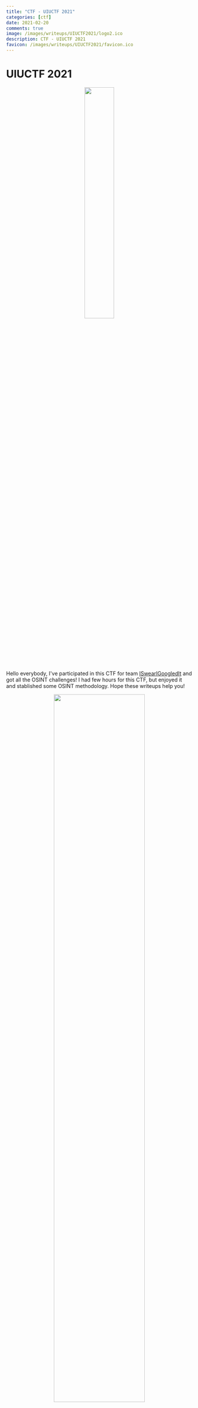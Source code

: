 ```yaml
---
title: "CTF - UIUCTF 2021"
categories: [ctf]
date: 2021-02-20
comments: true
image: /images/writeups/UIUCTF2021/logo2.ico
description: CTF - UIUCTF 2021
favicon: /images/writeups/UIUCTF2021/favicon.ico
---
```


# UIUCTF 2021

<p align="center">
  <img src="/images/writeups/UIUCTF2021/logo2.png" width="40%"/>
</p>


Hello everybody, I've participated in this CTF for team [ISwearIGoogledIt](https://ctftime.org/team/109689) and got all the OSINT challenges! I had few hours for this CTF, but enjoyed it and stablished some OSINT methodology. Hope these writeups help you!

<p align="center">
  <img src="/images/writeups/UIUCTF2021/rank.png" width="70%"/>
</p>

---

Challenge index:


### OSINT

- [OSINT The Creator](#osint-the-creator)
- [Chaplin's PR Nightmare - 1](#chaplins-pr-nightmare---1)
- [Chaplin's PR Nightmare - 2](#chaplins-pr-nightmare---2)
- [Chaplin's PR Nightmare - 3](#chaplins-pr-nightmare---3)
- [Chaplin's PR Nightmare - 4](#chaplins-pr-nightmare---4)
- [Chaplin's PR Nightmare - 5](#chaplins-pr-nightmare---5)
- [Chaplin's PR Nightmare - 6](#chaplins-pr-nightmare---6)
- [Chaplin's PR Nightmare - 7](#chaplins-pr-nightmare---7)
- [Chaplin's PR Nightmare - 8](#chaplins-pr-nightmare---8)

### Web

- [wasmbaby](#wasmbaby)

### Meta

- [Welcome to UIUCTF'21](#welcome-to-uiuctf21)

### Jail

- [phpfuck](#phpfuck)


<small><i><a href="https://github.com/kashmir54/md-toc">Table of contents generated with md-toc</a></i></small>


---


# OSINT

## OSINT The Creator
50
osint

There is a flag on a few of the organizer's profiles. Find it!

author: Thomas

I looked for Thomas on Discord and found his username, then on his profile an spoiler text will display the flag:

<p align="center">
  <img src="/images/writeups/UIUCTF2021/OSINT/0_1_flag.png" width="40%"/>
</p>

``` uiuctf{@b0uT_m3_suppOrT5_maRkD0wN} ```



## Chaplin's PR Nightmare - 1
53
osint beginner

Charlie Chaplin has gotten into software development, coding, and the like... He made a company, but it recently came under fire for a PR disaster. He got all over the internet before he realized the company's mistake, and is now scrambling to clean up his mess, but it may be too late!! Find his Twitter Account and investigate! NOTE THAT THESE CHALLENGES DO NOT HAVE DO BE DONE IN ORDER!

The inner content of this flag begins with "pe"


With a quick search on Twitter with its name and software or coding, the result poped up (https://twitter.com/ChaplinCoding):

<p align="center">
  <img src="/images/writeups/UIUCTF2021/OSINT/1_1_tw.png" width="40%"/>
</p>


The last tweet says something about twitter lists, so let's check the out:

<p align="center">
  <img src="/images/writeups/UIUCTF2021/OSINT/1_2_lists.png" width="50%"/>
</p>

The second lists have the flag on the description!

<p align="center">
  <img src="/images/writeups/UIUCTF2021/OSINT/1_3_flag.png" width="50%"/>
</p>


I will place here all information found and where:

[Twitter account](https://twitter.com/ChaplinCoding)
[YouTube account](https://www.youtube.com/channel/UCxPyHVMa8TyKrOj05x86osA) - On Twitter bio
[Dev website](https://www.charliechaplin.dev/) - On Youtube Channel description
[Imgur](https://imgur.com/user/ChaplinDevelopment) - On an imgur link in the about page
[LinkedIn](https://www.linkedin.com/in/charlie-chaplin-dev/detail/recent-activity/) - Contact form on the website: _You can also find us on Linkedin, but you will have to search for us I forget what our name is, either like "Charlie Chaplin Coding or Development" or "C3D" something like that._
[GitHub](https://github.com/charliechaplindev) - Searching for Charlie Chaplin on Github
Email: charliechaplin.dev@gmail.com - On a commit message on GitHub


``` uiuctf{pe@k_c0medy!} ```


## Chaplin's PR Nightmare - 2
50
osint beginner

Charlie made an advertisement to promote his company, he is using the modern media platform YouTube to present it! Can you find it?

The inner content of this flag begins with "ch"


We found its [ad](https://www.youtube.com/watch?v=LniQBHja9bw) on twitter bio. Watched the video to see if any flag is in there and yes, the flag showed off at the end:

<p align="center">
  <img src="/images/writeups/UIUCTF2021/OSINT/2_1_flag.png" width="70%"/>
</p>

We also found its [website](https://www.charliechaplin.dev/) on the Youtube channel description.

``` uiuctf{ch@plin_oN_th3_tV!!} ```



## Chaplin's PR Nightmare - 3
50
osint

Charlie even has a website!!! Find it and look around!

The inner content of this flag begins with "ch"


We saw its [website link](https://www.charliechaplin.dev/) on the Youtube channel description.

There we can see 3 pages, home, about and contact:

<p align="center">
  <img src="/images/writeups/UIUCTF2021/OSINT/3_1_web.png" width="70%"/>
</p>

Oh wait... What is in this photo?

<p align="center">
  <img src="/images/writeups/UIUCTF2021/OSINT/3_2_flag.png" width="70%"/>
</p>

Check it closely:

<p align="center">
  <img src="/images/writeups/UIUCTF2021/OSINT/3_3_flag.png" width="70%"/>
</p>

``` uiuctf{ch@pl1n_i5_eL337} ```


## Chaplin's PR Nightmare - 4
50
osint

Charlie left another flag on his company's website. Maybe you have to reach out to him???

The inner content of this flag begins with "w3"

I went to the contact form, the only way to reach him (?)

On the contact Google Form we saw this note: _Authors Note (Because Yall Deserve to learn): You can enumerate email lists from contact forms sometimes in a way functionally identical to this. Its not common but I've seen it more than once._

I filled up the contact form with random inputs and got the flag:

<p align="center">
  <img src="/images/writeups/UIUCTF2021/OSINT/4_1_flag.png" width="70%"/>
</p>

``` uiuctf{w3_d0_nOt_v@lu3_yoUR_1nPuT} ```


## Chaplin's PR Nightmare - 5
50
osint

Charlie also has an imgur account that may hold the secret to his PR nightmare... Can you find it?

The inner content of this flag begins with "tH"


I started looking to any imgur link on the website and found one on the about page:

<p align="center">
  <img src="/images/writeups/UIUCTF2021/OSINT/5_1_about.png" width="70%"/>
</p>

I check his photos on imgur and [one of those](https://imgur.com/gallery/AKY3PUS) had a comment with the flag:

<p align="center">
  <img src="/images/writeups/UIUCTF2021/OSINT/5_2_flag.png" width="70%"/>
</p>


``` uiuctf{tH3_pR_p0Lic3_h@vE_cAugHt_Up?!} ```



## Chaplin's PR Nightmare - 6
85
osint

Wow Charlie even set up a linkedin account, but not well it is kind of a mess. Is the PR nightmare here??

The inner content of this flag begins with "pr"

Yes, we knew the LinkedIn account from previous challenges: Contact form on the website: _You can also find us on Linkedin, but you will have to search for us I forget what our name is, either like "Charlie Chaplin Coding or Development" or "C3D" something like that._


I found a group searching for C3D:

<p align="center">
  <img src="/images/writeups/UIUCTF2021/OSINT/6_0_c3d.png" width="70%"/>
</p>

In his profile it says that it hosted other event in the past called Top hat developement night!

<p align="center">
  <img src="/images/writeups/UIUCTF2021/OSINT/6_1_profile.png" width="40%"/>
</p>

<p align="center">
  <img src="/images/writeups/UIUCTF2021/OSINT/6_2_hosted.png" width="40%"/>
</p>

Here is the [Linkedin page](https://www.linkedin.com/events/6822753659445743616/)


<p align="center">
  <img src="/images/writeups/UIUCTF2021/OSINT/6_3_flag.png" width="50%"/>
</p>


``` uiuctf{pr0f3s5iOn@l_bUs1n3sS_envIroNm3n7} ```



## Chaplin's PR Nightmare - 7
56
osint

Chaplin left some code up on GitHub which may be the actual PR nightmare I hope not though... Leaked code is bad. Find it!!!

The inner content of this flag begins with "th"


I looked for his GitHub and found it witht he follofing quote: "Charlie Chaplin":

<p align="center">
  <img src="/images/writeups/UIUCTF2021/OSINT/7_0_git.png" width="80%"/>
</p>

I was looking around its repositories and the commits, and found and interesting one with "Secret keys" and "Ok phew resolved issue":

<p align="center">
  <img src="/images/writeups/UIUCTF2021/OSINT/7_1_commits.png" width="80%"/>
</p>

On the secret keys I found a private RSA key:

```
-----BEGIN RSA PRIVATE KEY-----
MIICWwIBAAKBgQDCpNBvn8Bi8Hn/eWMaB22NlzX5Bj2NdJC/iQn4BDfV4F5TwouZ
R09PTNVff4p+mZj9mTbqHb80PAH3RITGeKidyHLdjm9Lbgzq1qJT7tUw4L6Nh2bb
9k2mXk415zY/08HFNFKrR4dZUA89qmsIC9FrVltV5T8ZzIzKOex3/BSffQIDAQAB
AoGAG3szpp7yhcWYI/bahCFKWXRg/XDhHei4SyKpEqhdzceo6cCM/y4vR238rkgO
oMNE84E/XJyok1JpoKS+7lq4y5b/a6Ssf8iKyaGjhm4ProcFOB9wZyb0q/3oP2oH
sfZeg5BchUDpcr78lI/IIds5WB/YdyipNrjLxTQaNJAJZ00CQQDwBRB615KBBByf
ncOKDf78yoxAyZyCgW5fCc82sw/J5K0ccC/K0izBUtA0dVkndp4uX9qut6e4Kd2U
w8T8qUWrAkEAz5paujmrrCPi7OwMqAFObE055DByLuKFAVXnvzplkmK55EGcdDHS
b2FxvTW92Y8jHIMTYFnQCRW05ngAUci3dwJAUQl0sfT8uuCXhXCvp3noQJNmXS10
0T8/84iNVKuKRiEWLYbXLARgJfl+4GdKbZ+H8qJcZCcP0ocYD/U1GhVQtwJASHVd
WUYrrwdPetXgjPr3vkEuBYELOWYCejbbjhj5vqAKtapYyw1gn1NpeVq6iqa04Iy3
RJfUTndvDkmwAtuFfQJAWidPSpezXMcD7tyGiz4UZNOkImyApevveM+aOytndNK1
GWeWiM4oGV3rlOFg1iMu8F9JBcJEj+OniBekFnRULQ==
-----END RSA PRIVATE KEY-----
```

And on the other I found the flag:

<p align="center">
  <img src="/images/writeups/UIUCTF2021/OSINT/7_3_flag.png" width="80%"/>
</p>

I used the hint: OUtlNDQ4ME1pY1U= from base64: 9Ke4480MicU

``` uiuctf{th3_TrUe_pR_N1gHtm@r3} ```



## Chaplin's PR Nightmare - 8
390
osint extreme

Straightup doxx Charlie by finding the email he set all these accounts up with, and investigate it.

The inner content of this flag begins with "b0"

We found the email on a GitHub commit: *charliechaplin.dev@gmail.com*
Flag? With Gmail? I like it. Let's retrieve the Google ID and check if it has any contribution on GMaps:

To do it, we can use the Google Hangouts contacts to get it. First, open the developer tool and load the network information. Then search for the email account and look for the batchexecute requests and check the response. You will find the ID on one of the data structure received:

<p align="center">
  <img src="/images/writeups/UIUCTF2021/OSINT/8_0_googleid.png" width="90%"/>
</p>

I used to do this Hangouts/Contact method to retrieve the Google ID, but you can use this [tools](https://tools.epieos.com/email.php) to get it, which is outstanding, but for your knowledge, I described it previously and you can find futher information in this [outstanding post](https://medium.com/week-in-osint/getting-a-grasp-on-googleids-77a8ab707e43):

<p align="center">
  <img src="/images/writeups/UIUCTF2021/OSINT/8_1_id.png" width="60%"/>
</p>

Checked the Google Maps profile (which you can craft with the Google ID) and saw a [contribution](https://www.google.com/maps/contrib/117833363030761934622/photos/@41.9667449,-87.6385934,3a,104.2y,90t/data=!3m7!1e2!3m5!1sAF1QipOyi7R_ApFvR6ZeSYVpLYt4p_2wDjLu6r9V3T3T!2e10!6shttps:%2F%2Flh5.googleusercontent.com%2Fp%2FAF1QipOyi7R_ApFvR6ZeSYVpLYt4p_2wDjLu6r9V3T3T%3Dw545-h260-k-no!7i956!8i456!4m3!8m2!3m1!1e1) with a photo:

<p align="center">
  <img src="/images/writeups/UIUCTF2021/OSINT/8_2_contrib.png" width="90%"/>
</p>

A closer look to write down the flag:

<p align="center">
  <img src="/images/writeups/UIUCTF2021/OSINT/8_3_flag.png" width="90%"/>
</p>

``` uiuctf{b0rk_b0rk_1_lOv3_mY_d0g<3} ```

---


# Meta

## Welcome to UIUCTF'21
1
beginner

Welcome to UIUCTF'21! Your flag can be found on this very page.


I looked for the backgound picture in the HTML:

<p align="center">
  <img src="/images/writeups/UIUCTF2021/Meta/1_1_back.png" width="70%"/>
</p>

And saw the flag

<p align="center">
  <img src="/images/writeups/UIUCTF2021/Meta/1_2_flag.png" width="70%"/>
</p>


``` uiuctf{secret_pictures} ```


---

# Web

## wasmbaby
50
web beginner

wasm's a cool new technology! http://wasmbaby.chal.uiuc.tf

I took a look into the Web Assembly file (wasm), but the developer tools could not retrieve it:

<p align="center">
  <img src="/images/writeups/UIUCTF2021/Web/1_1_wb.png" width="70%"/>
</p>

So I downloaded it from its [URL](wasmbaby.chal.uiuc.tf/index.wasm). Then I use the strings command to check its content and obtained the flag:

```

kali@kali:~/Desktop/CTFs/UIUCTF2021/Web$ strings index.wasm 
...
jkA~j 
jApq"
jApq$
kApq"
hello, world!
-+   0X0x
(null)
0123456789ABCDEF-0X+0X 0X-0x+0x 0x
uiuctf{welcome_to_wasm_e3c3bdd1}
```

``` uiuctf{welcome_to_wasm_e3c3bdd1} ```


---

# Jail

## phpfuck
50
jail php beginner

i hate php

http://phpfuck.chal.uiuc.tf

We can see the code of the website that has LFI. Then it says that the flag is on /flag:

<p align="center">
  <img src="/images/writeups/UIUCTF2021/Jail/1_1_source.png" width="70%"/>
</p>

So we set the path and get the flag:

<p align="center">
  <img src="/images/writeups/UIUCTF2021/Jail/1_2_flag.png" width="70%"/>
</p>

``` uiuctf{pl3as3_n0_m0rE_pHpee} ```
